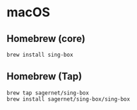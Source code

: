 # macOS

## Homebrew (core)

```shell
brew install sing-box
```

## Homebrew (Tap)

```shell
brew tap sagernet/sing-box
brew install sagernet/sing-box/sing-box
```